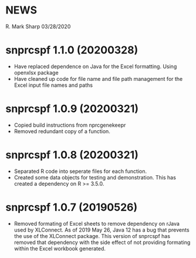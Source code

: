 NEWS
================
R. Mark Sharp
03/28/2020

# snprcspf 1.1.0 (20200328)

  - Have replaced dependence on Java for the Excel formatting. Using
    openxlsx package
  - Have cleaned up code for file name and file path management for the
    Excel input file names and paths

# snprcspf 1.0.9 (20200321)

  - Copied build instructions from nprcgenekeepr
  - Removed redundant copy of a function.

# snprcspf 1.0.8 (20200321)

  - Separated R code into seperate files for each function.
  - Created some data objects for testing and demonstration. This has
    created a dependency on R \>= 3.5.0.

# snprcspf 1.0.7 (20190526)

  - Removed formating of Excel sheets to remove dependency on rJava used
    by XLConnect. As of 2019 May 26, Java 12 has a bug  that prevents
    the use of the XLConnect package. This version of snprcspf has
    removed that dependency with the side effect of not providing
    formating within the Excel workbook generated.
